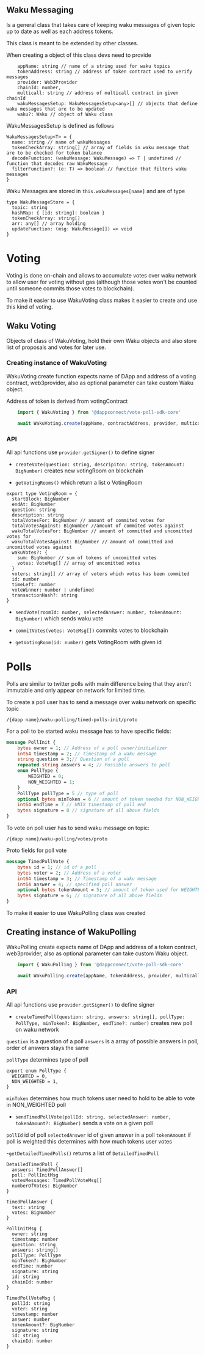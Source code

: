 ## Waku Messaging

Is a general class that takes care of keeping waku messages of given topic up to date as well as each address tokens.

This class is meant to be extended by other classes.

When creating a object of this class devs need to provide

``` 
    appName: string // name of a string used for waku topics
    tokenAddress: string // address of token contract used to verify messages
    provider: Web3Provider
    chainId: number,
    multicall: string // address of multicall contract in given chainId
    wakuMessagesSetup: WakuMessagesSetup<any>[] // objects that define waku messages that are to be updated
    waku?: Waku // object of Waku class
```

WakuMessagesSetup is defined as follows

```
WakuMessagesSetup<T> = {
  name: string // name of wakuMessages
  tokenCheckArray: string[] // array of fields in waku message that are to be checked for token balance
  decodeFunction: (wakuMessage: WakuMessage) => T | undefined // function that decodes raw WakuMessage
  filterFunction?: (e: T) => boolean // function that filters waku messages
}
```

Waku Messages are stored in `this.wakuMessages[name]` and are of type 

```
type WakuMessageStore = {
  topic: string 
  hashMap: { [id: string]: boolean }
  tokenCheckArray: string[]
  arr: any[] // array holding 
  updateFunction: (msg: WakuMessage[]) => void
}
```

# Voting 

Voting is done on-chain and allows to accumulate votes over waku network to allow user for voting without gas (although those votes won't be counted until someone commits those votes to blockchain).

To make it easier to use WakuVoting class makes it easier to create and use this kind of voting.

## Waku Voting

Objects of class of WakuVoting, hold their own Waku objects and also store list of proposals and votes for later use.

### Creating instance of WakuVoting

WakuVoting create function expects name of DApp and address of a voting contract, web3provider, also as optional parameter can take custom Waku object.

Address of token is derived from votingContract

```ts
    import { WakuVoting } from '@dappconnect/vote-poll-sdk-core'

    await WakuVoting.create(appName, contractAddress, provider, multicallAddress, waku)
```

### API

All api functions use `provider.getSigner()` to define signer

- `createVote(question: string, descripiton: string, tokenAmount: BigNumber)` creates new votingRoom on blockchain

- `getVotingRooms()` which return a list o VotingRoom

```
export type VotingRoom = {
  startBlock: BigNumber
  endAt: BigNumber
  question: string
  description: string
  totalVotesFor: BigNumber // amount of commited votes for
  totalVotesAgainst: BigNumber //amount of commited votes against
  wakuTotalVotesFor: BigNumber // amount of committed and uncomitted votes for
  wakuTotalVotesAgainst: BigNumber // amount of committed and uncomitted votes against
  wakuVotes?: {
    sum: BigNumber // sum of tokens of uncomitted votes
    votes: VoteMsg[] // array of uncomitted votes
  }
  voters: string[] // array of voters which votes has been commited
  id: number
  timeLeft: number
  voteWinner: number | undefined
  transactionHash?: string
}
```

- `sendVote(roomId: number, selectedAnswer: number, tokenAmount: BigNumber)` which sends waku vote

- `commitVotes(votes: VoteMsg[])` commits votes to blockchain

- `getVotingRoom(id: number)` gets VotingRoom with given id

# Polls

Polls are similar to twitter polls with main difference being that they aren't immutable and only appear on network for limited time. 

To create a poll user has to send a message over waku network on specific topic 

`/{dapp name}/waku-polling/timed-polls-init/proto`

For a poll to be started waku message has to have specific fields:

```proto
message PollInit {
    bytes owner = 1; // Address of a poll owner/initializer
    int64 timestamp = 2; // Timestamp of a waku message
    string question = 3;// Question of a poll
    repeated string answers = 4; // Possible answers to poll
    enum PollType {
        WEIGHTED = 0;
        NON_WEIGHTED = 1;
    }
    PollType pollType = 5 // type of poll
    optional bytes minToken = 6 // amount of token needed for NON_WEIGHTED poll to be able to vote
    int64 endTime = 7 // UNIX timestamp of poll end
    bytes signature = 8 // signature of all above fields
}
```

To vote on poll user has to send waku message on topic:

`/{dapp name}/waku-polling/votes/proto`

Proto fields for poll vote

```proto
message TimedPollVote {
    bytes id = 1; // id of a poll
    bytes voter = 2; // Address of a voter
    int64 timestamp = 3; // Timestamp of a waku message
    int64 answer = 4; // specified poll answer
    optional bytes tokenAmount = 5; // amount of token used for WEIGHTED voting
    bytes signature = 6; // signature of all above fields
}
```

To make it easier to use WakuPolling class was created

## Creating instance of WakuPolling

WakuPolling create expects name of DApp and address of a token contract, web3provider, also as optional parameter can take custom Waku object.

```ts
    import { WakuPolling } from '@dappconnect/vote-poll-sdk-core'

    await WakuPolling.create(appName, tokenAddress, provider, multicallAddress, waku)
```


### API

All api functions use `provider.getSigner()` to define signer

- `createTimedPoll(question: string, answers: string[], pollType: PollType, minToken?: BigNumber, endTime?: number)` creates new poll on waku network 

`question` is a question of a poll
`answers` is a array of possible answers in poll, order of answers stays the same

`pollType` determines type of poll

```
export enum PollType {
  WEIGHTED = 0,
  NON_WEIGHTED = 1,
}
```

`minToken` determines how much tokens user need to hold to be able to vote in NON_WEIGHTED poll

- `sendTimedPollVote(pollId: string, selectedAnswer: number, tokenAmount?: BigNumber)` sends a vote on a given poll

`pollId` id of poll
`selectedAnswer` id of given answer in a poll
`tokenAmount` if poll is weighted this determines with how much tokens user votes

-`getDetailedTimedPolls()` returns a list of `DetailedTimedPoll`

```
DetailedTimedPoll {
  answers: TimedPollAnswer[]
  poll: PollInitMsg
  votesMessages: TimedPollVoteMsg[]
  numberOfVotes: BigNumber
}

TimedPollAnswer {
  text: string
  votes: BigNumber
}

PollInitMsg {
  owner: string
  timestamp: number
  question: string
  answers: string[]
  pollType: PollType
  minToken?: BigNumber
  endTime: number
  signature: string
  id: string
  chainId: number
}

TimedPollVoteMsg {
  pollId: string
  voter: string
  timestamp: number
  answer: number
  tokenAmount?: BigNumber
  signature: string
  id: string
  chainId: number
}
```
